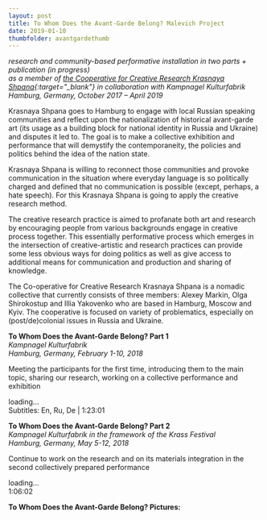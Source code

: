 ```yaml
---
layout: post 
title: To Whom Does the Avant-Garde Belong? Malevich Project
date: 2019-01-10
thumbfolder: avantgardethumb
---
```

*research and community-based performative installation in two parts + publication (in progress)  
as a member of [the Cooperative for Creative Research Krasnaya Shpana](http://shpana.tk){:target="_blank"} in collaboration with Kampnagel Kulturfabrik  
Hamburg, Germany, October 2017 – April 2019*

Krasnaya Shpana goes to Hamburg to engage with local Russian speaking communities and reflect upon the nationalization of historical avant-garde art (its usage as a building block for national identity in Russia and Ukraine) and disputes it led to. The goal is to make a collective exhibition and performance that will demystify the contemporaneity, the policies and politics behind the idea of the nation state.

Krasnaya Shpana is willing to reconnect those communities and provoke communication in the situation where everyday language is so politically charged and defined that no communication is possible (except, perhaps, a hate speech). For this Krasnaya Shpana is going to apply the creative research method.

The creative research practice is aimed to profanate both art and research by encouraging people from various backgrounds engage in creative process together. This essentially performative process which emerges in the intersection of creative-artistic and research practices can provide some less obvious ways for doing politics as well as give access to additional means for communication and production and sharing of knowledge. 

The Co-operative for Creative Research Krasnaya Shpana is a nomadic collective that currently consists of three members: Alexey Markin, Olga Shirokostup and Illia Yakovenko who are based in Hamburg, Moscow and Kyiv. The cooperative is focused on variety of problematics, especially on (post/de)colonial issues in Russia and Ukraine. 

**To Whom Does the Avant-Garde Belong? Part 1**  
*Kampnagel Kulturfabrik  
Hamburg, Germany, February 1-10, 2018*  

Meeting the participants for the first time, introducing them to the main topic, sharing our research, working on a collective performance and exhibition

<div class="lazycontainer"><div class="lazyYT" data-youtube-id="B8txSS522Z8" data-ratio="16:9">loading...</div></div>
Subtitles: En, Ru, De | 1:23:01

**To Whom Does the Avant-Garde Belong? Part 2**  
*Kampnagel Kulturfabrik in the framework of the Krass Festival  
Hamburg, Germany, May 5-12, 2018*

Continue to work on the research and on its materials integration in the second collectively prepared performance

<div class="lazycontainer"><div class="lazyYT" data-youtube-id="qG_Vi0JD_Co" data-ratio="16:9">loading...</div></div>
1:06:02

**To Whom Does the Avant-Garde Belong? Pictures:**